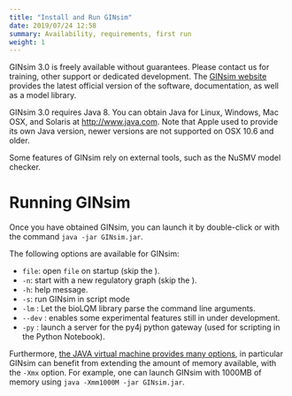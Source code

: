 ```yaml
---
title: "Install and Run GINsim"
date: 2019/07/24 12:58
summary: Availability, requirements, first run
weight: 1
---
```



GINsim 3.0 is freely available without guarantees. Please contact us for training,
other support or dedicated development.
The [GINsim website](http://www.ginsim.org) provides the latest official
version of the software, documentation, as well as a model library.


GINsim 3.0 requires Java 8. You can obtain Java for Linux, Windows, Mac OSX,
and Solaris at http://www.java.com. Note that Apple used to
provide its own Java version, newer versions are not supported on OSX 10.6
and older.


Some features of GINsim rely on external tools, such as the NuSMV model checker.


Running GINsim
==============

Once you have obtained GINsim, you can launch it by double-click
or with the command ``java -jar GINsim.jar``.


The following options are available for GINsim:

* ``file``: open ``file`` on startup (skip the <link xref="starting-welcome" />).
* ``-n``: start with a new regulatory graph (skip the <link xref="starting-welcome" />).
* ``-h``: help message.
* ``-s``: run GINsim in <link xref="advanced-script">script mode</link>
* ``-lm`` : Let the bioLQM library parse the command line arguments.
* ``--dev`` : enables some experimental features still in under development.
* ``-py`` : launch a server for the py4j python gateway (used for scripting in the Python Notebook).

Furthermore, [the JAVA virtual machine provides many options](http://docs.oracle.com/javase/6/docs/technotes/tools),
in particular GINsim can benefit from extending the amount of memory available, with the ``-Xmx`` option.
For example, one can launch GINsim with 1000MB of memory using ``java -Xmm1000M -jar GINsim.jar``.


